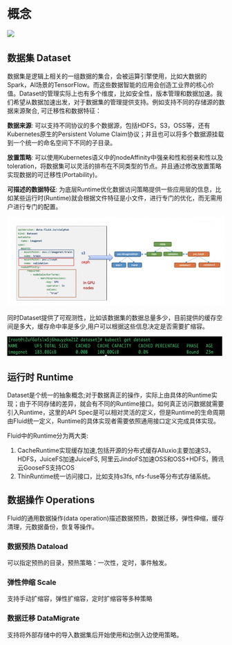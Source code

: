 # 概念

![](../../../static/concepts/concept_cn.png)



## 数据集 Dataset

数据集是逻辑上相关的一组数据的集合，会被运算引擎使用，比如大数据的Spark，AI场景的TensorFlow。而这些数据智能的应用会创造工业界的核心价值。Dataset的管理实际上也有多个维度，比如安全性，版本管理和数据加速。我们希望从数据加速出发，对于数据集的管理提供支持。例如支持不同的存储源的数据来源聚合, 可迁移性和数据特征：

**数据来源**: 可以支持不同协议的多个数据源，包括HDFS，S3，OSS等，还有Kubernetes原生的Persistent Volume Claim协议；并且也可以将多个数据源挂载到一个统一的命名空间下不同的子目录。

**放置策略**: 可以使用Kubernetes语义中的nodeAffinity中强亲和性和弱亲和性以及toleration，将数据集可以灵活的排布在不同类型的节点。并且通过修改放置策略实现数据的可迁移性(Portability)。

**可描述的数据特征**: 为底层Runtime优化数据访问策略提供一些应用层的信息，比如某些运行时(Runtime)就会根据文件特征是小文件，进行专门的优化，而无需用户进行专门的配置。

![](../../../static/concepts/dataset.png)

同时Dataset提供了可观测性，比如该数据集的数据总量多少，目前提供的缓存空间是多大，缓存命中率是多少,用户可以根据这些信息决定是否需要扩缩容。

![](../../../static/concepts/dataset-status.png)

## 运行时 Runtime

Dataset是个统一的抽象概念;对于数据真正的操作，实际上由具体的Runtime实现；由于不同存储的差异，就会有不同的Runtime接口。如何真正访问数据就需要引入Runtime，这里的API Spec是可以相对灵活的定义，但是Runtime的生命周期由Fluid统一定义，Runtime的具体实现者需要依照通用接口定义完成具体实现。

Fluid中的Runtime分为两大类:

1. CacheRuntime实现缓存加速,包括开源的分布式缓存Alluxio主要加速S3，HDFS，JuiceFS加速JuiceFS, 阿里云JindoFS加速OSS和OSS+HDFS，腾讯云GooseFS支持COS
2. ThinRuntime统一访问接口，比如支持s3fs, nfs-fuse等分布式存储系统。


## 数据操作 Operations

Fluid的通用数据操作(data operation)描述数据预热，数据迁移，弹性伸缩，缓存清理，元数据备份，恢复等操作。


### 数据预热 Dataload

可以指定预热的目录，预热策略：一次性，定时，事件触发。


### 弹性伸缩 Scale

支持手动扩缩容，弹性扩缩容，定时扩缩容等多种策略


### 数据迁移 DataMigrate


支持将外部存储中的导入数据集后开始使用和边倒入边使用策略。


